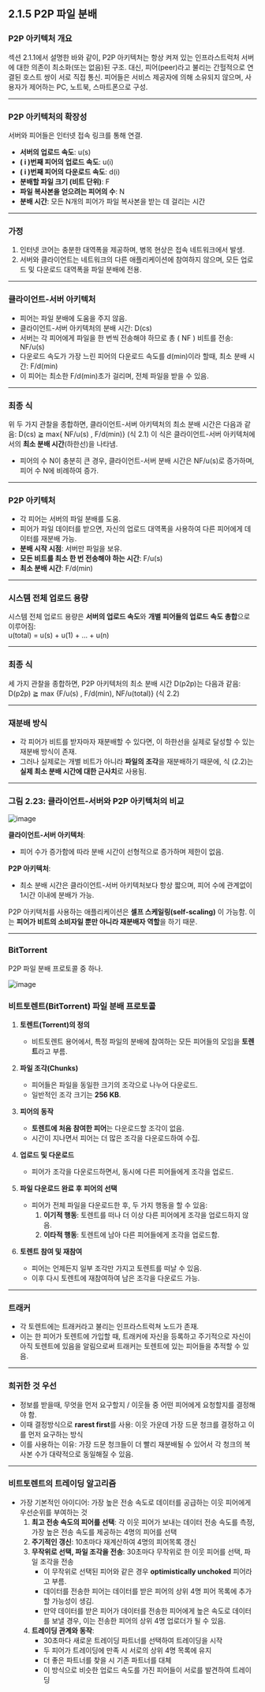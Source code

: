## 2.1.5 P2P 파일 분배

### **P2P 아키텍처 개요**  
섹션 2.1.1에서 설명한 바와 같이, P2P 아키텍처는 항상 켜져 있는 인프라스트럭처 서버에 대한 의존이 최소화(또는 없음)된 구조. 대신, 피어(peer)라고 불리는 간헐적으로 연결된 호스트 쌍이 서로 직접 통신.
피어들은 서비스 제공자에 의해 소유되지 않으며, 사용자가 제어하는 PC, 노트북, 스마트폰으로 구성.

---

### **P2P 아키텍처의 확장성**  

서버와 피어들은 인터넷 접속 링크를 통해 연결.

- **서버의 업로드 속도**: u(s)
- **\( i \)번째 피어의 업로드 속도**: u(i)  
- **\( i \)번째 피어의 다운로드 속도**: d(i)
- **분배할 파일 크기 (비트 단위)**: F
- **파일 복사본을 얻으려는 피어의 수**: N
- **분배 시간**: 모든 N개의 피어가 파일 복사본을 받는 데 걸리는 시간  

---

### **가정**  
1. 인터넷 코어는 충분한 대역폭을 제공하며, 병목 현상은 접속 네트워크에서 발생.  
2. 서버와 클라이언트는 네트워크의 다른 애플리케이션에 참여하지 않으며, 모든 업로드 및 다운로드 대역폭을 파일 분배에 전용.

---

### **클라이언트-서버 아키텍처**

- 피어는 파일 분배에 도움을 주지 않음.
- 클라이언트-서버 아키텍처의 분배 시간: D(cs) 
- 서버는 각 피어에게 파일을 한 번씩 전송해야 하므로 총 ( NF ) 비트를 전송: NF/u(s)
- 다운로드 속도가 가장 느린 피어의 다운로드 속도를 d(min)이라 할때, 최소 분배 시간: F/d(min)
- 이 피어는 최소한 F/d(min)초가 걸리며, 전체 파일을 받을 수 있음.

---

### **최종 식**  
위 두 가지 관찰을 종합하면, 클라이언트-서버 아키텍처의 최소 분배 시간은 다음과 같음: D(cs) ≧ max{ NF/u(s) , F/d(min)} (식 2.1)
이 식은 클라이언트-서버 아키텍처에서의 **최소 분배 시간**(하한선)을 나타냄.

- 피어의 수 N이 충분히 큰 경우, 클라이언트-서버 분배 시간은 NF/u(s)로 증가하며, 피어 수 N에 비례하여 증가.

---

### **P2P 아키텍처**

- 각 피어는 서버의 파일 분배를 도움.
- 피어가 파일 데이터를 받으면, 자신의 업로드 대역폭을 사용하여 다른 피어에게 데이터를 재분배 가능.
- **분배 시작 시점**: 서버만 파일을 보유.  
- **모든 비트를 최소 한 번 전송해야 하는 시간**: F/u(s)
- **최소 분배 시간**: F/d(min)

---

### **시스템 전체 업로드 용량**  
시스템 전체 업로드 용량은 **서버의 업로드 속도**와 **개별 피어들의 업로드 속도 총합**으로 이루어짐:  
u(total) = u(s) + u(1) + ... + u(n)

---

### **최종 식**  
세 가지 관찰을 종합하면, P2P 아키텍처의 최소 분배 시간 D(p2p)는 다음과 같음: D(p2p) ≧ max {F/u(s) , F/d(min), NF/u(total)} (식 2.2)

---

### **재분배 방식**  
- 각 피어가 비트를 받자마자 재분배할 수 있다면, 이 하한선을 실제로 달성할 수 있는 재분배 방식이 존재.  
- 그러나 실제로는 개별 비트가 아니라 **파일의 조각**을 재분배하기 때문에, 식 (2.2)는 **실제 최소 분배 시간에 대한 근사치**로 사용됨.

---

### **그림 2.23: 클라이언트-서버와 P2P 아키텍처의 비교**  

![image](https://github.com/user-attachments/assets/e2c327c7-b0e8-4c5d-bcb0-a8b4242307bb)


**클라이언트-서버 아키텍처**:  
- 피어 수가 증가함에 따라 분배 시간이 선형적으로 증가하며 제한이 없음.  

**P2P 아키텍처**:  
- 최소 분배 시간은 클라이언트-서버 아키텍처보다 항상 짧으며, 피어 수에 관계없이 1시간 이내에 분배가 가능.  

P2P 아키텍처를 사용하는 애플리케이션은 **셀프 스케일링(self-scaling)** 이 가능함. 이는 **피어가 비트의 소비자일 뿐만 아니라 재분배자 역할**을 하기 때문.

---

### **BitTorrent**
P2P 파일 분배 프로토콜 중 하나.

![image](https://github.com/user-attachments/assets/25ef7483-f087-4803-b2d4-08a69a56098a)

### **비트토렌트(BitTorrent) 파일 분배 프로토콜**

1. **토렌트(Torrent)의 정의**  
   - 비트토렌트 용어에서, 특정 파일의 분배에 참여하는 모든 피어들의 모임을 **토렌트**라고 부름.

2. **파일 조각(Chunks)**  
   - 피어들은 파일을 동일한 크기의 조각으로 나누어 다운로드.  
   - 일반적인 조각 크기는 **256 KB**.

3. **피어의 동작**  
   - **토렌트에 처음 참여한 피어**는 다운로드할 조각이 없음.  
   - 시간이 지나면서 피어는 더 많은 조각을 다운로드하여 수집.  

4. **업로드 및 다운로드**  
   - 피어가 조각을 다운로드하면서, 동시에 다른 피어들에게 조각을 업로드.

5. **파일 다운로드 완료 후 피어의 선택**  
   - 피어가 전체 파일을 다운로드한 후, 두 가지 행동을 할 수 있음:
     1. **이기적 행동**: 토렌트를 떠나 더 이상 다른 피어에게 조각을 업로드하지 않음.  
     2. **이타적 행동**: 토렌트에 남아 다른 피어들에게 조각을 업로드함.

6. **토렌트 참여 및 재참여**  
   - 피어는 언제든지 일부 조각만 가지고 토렌트를 떠날 수 있음.  
   - 이후 다시 토렌트에 재참여하여 남은 조각을 다운로드 가능.

---

### **트래커**
- 각 토렌트에는 트래커라고 불리는 인프라스트럭쳐 노드가 존재.
- 이는 한 피어가 토렌트에 가입할 때, 트래커에 자신을 등록하고 주기적으로 자신이 아직 토렌트에 있음을 알림으로써 트래커는 토렌트에 있는 피어들을 추적할 수 있음.

---

### **희귀한 것 우선**
- 정보를 받을때, 무엇을 먼저 요구할지 / 이웃들 중 어떤 피어에게 요청할지를 결정해야 함.
- 이때 결정방식으로 **rarest first**를 사용: 이웃 가운데 가장 드문 청크를 결정하고 이를 먼저 요구하는 방식
- 이를 사용하는 이유: 가장 드문 청크들이 더 빨리 재분배될 수 있어서 각 청크의 복사본 수가 대략적으로 동일해질 수 있음.

---

### **비트토렌트의 트레이딩 알고리즘**
- 가장 기본적인 아이디어: 가장 높은 전송 속도로 데이터를 공급하는 이웃 피어에게 우선순위를 부여하는 것
  1. **최고 전송 속도의 피어를 선택**: 각 이웃 피어가 보내는 데이터 전송 속도를 측정, 가장 높은 전송 속도를 제공하는 4명의 피어를 선택
  2. **주기적인 갱신**: 10초마다 재계산하여 4명의 피어목록 갱신
  3. **무작위로 선택, 파일 조각을 전송**: 30초마다 무작위로 한 이웃 피어를 선택, 파일 조각을 전송
     - 이 무작위로 선택된 피어와 같은 경우 **optimistically unchoked** 피어라고 부름.
     - 데이터를 전송한 피어는 데이터를 받은 피어의 상위 4명 피어 목록에 추가할 가능성이 생김.
     - 만약 데이터를 받은 피어가 데이터를 전송한 피어에게 높은 속도로 데이터를 보낼 경우, 이는 전송한 피어의 상위 4명 업로더가 될 수 있음.
  4. **트레이딩 관계와 동작**:
     - 30초마다 새로운 트레이딩 파트너를 선택하여 트레이딩을 시작
     - 두 피어가 트레이딩에 만족 시 서로의 상위 4명 목록에 유지
     - 더 좋은 파트너를 찾을 시 기존 파트너를 대체
     - 이 방식으로 비슷한 업로드 속도를 가진 피어들이 서로를 발견하여 트레이딩
